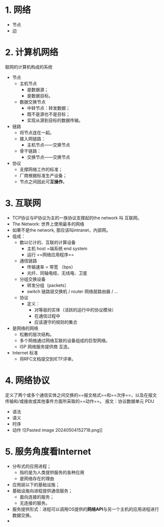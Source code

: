 # 1. 网络
- 节点
- 边
# 2. 计算机网络
联网的计算机构成的系统
- 节点
	- 主机节点
		- 是数据源；
		- 是数据目标。
	- 数据交换节点
		- 中转节点：转发数据；
		- 既不是源也不是目标；
		- 实现从源到目标的数据传输。
- 链路
	- 将节点连在一起。
	- 接入网链路：
		- 主机节点——交换节点
	- 骨干链路：
		- 交换节点——交换节点
- 协议
	- 支撑网络工作的标准；
	- 厂商根据标准生产设备；
	- 节点之间因此可**互操作**。
# 3. 互联网

- TCP协议与IP协议为主的一族协议支撑起的the network 叫 互联网。
- The Network: 世界上使用最多的网络
- 如果不是the network, 那应该叫intranet，内部网。
- 组成：
	- 数以亿计的、互联的计算设备
		- 主机 host =端系统 end system
		- 运行 ==网络应用程序==
	- 通信链路
		- 传输速率 = 带宽 （bps）
		- 光纤、同轴电缆、无线电、卫星
	- 分组交换设备
		- 转发分组（packets）
		-  switch 链路层交换机 / router 网络层路由器 / ... 
	- 协议
		- 定义：
			- 对等层的实体（活跃的运行中的协议模块）
			- 在通信过程中
			- 应该遵守的规则的集合
- 是网络的网络
	- 松散的层次结构。
	- 多个网络通过网络互联的设备组成的巨型网络。
	- ISP 网络服务提供商 互连。
- Internet 标准
	- 将RFC文档提交到IETF评审。
# 4. 网络协议
定义了两个或多个通信实体之间交换的==报文格式==和==次序==，以及在报文传输和/或接收或其他事件方面所采取的==动作==。
报文：协议数据单元 PDU
- 语法
- 语义
- 时序
- 动作
![[Pasted image 20240504152718.png]]
# 5. 服务角度看Internet

- 分布式的应用进程；
	- 指的是为人类提供服务的各种应用
	- 是网络存在的理由
- 应用层以下的基础设施；
- 基础设施向进程提供通信服务；
	- 面向连接的服务；
	- 无连接的服务。
- 服务提供形式：进程可以调用OS提供的**网络API**与另一个主机的应用进程进行数据交换。
- 
